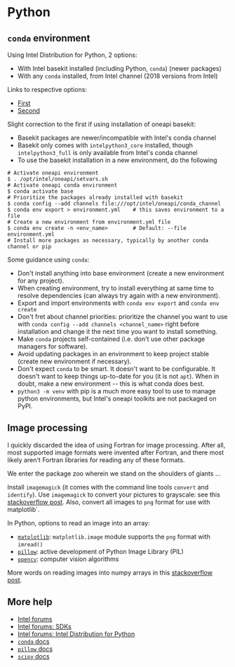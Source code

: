 # Python

## `conda` environment

Using Intel Distribution for Python, 2 options:
- With Intel basekit installed (including Python, `conda`) (newer packages)
- With any `conda` installed, from Intel channel (2018 versions from Intel)

Links to respective options:
- [First](https://community.Intel.com/t5/Intel-Distribution-for-Python/How-to-install-use-the-Intel-distribution-of-Python-from-my/td-p/1138999)
- [Second](https://software.Intel.com/content/www/us/en/develop/articles/Intel-distribution-for-python-development-environment-setting-for-jupyter-notebook-and.html)

Slight correction to the first if using installation of oneapi basekit:
- Basekit packages are newer/incompatible with Intel's conda channel
- Basekit only comes with `intelpython3_core` installed, though 
`intelpython3_full` is only available from Intel's conda channel
- To use the basekit installation in a new environment, do the following

```
# Activate oneapi environment
$ . /opt/intel/oneapi/setvars.sh
# Activate oneapi conda environment
$ conda activate base
# Prioritize the packages already installed with basekit
$ conda config --add channels file:///opt/intel/oneapi/conda_channel
$ conda env export > environment.yml    # this saves environment to a file
# Create a new environment from environment.yml file
$ conda env create -n <env_name>        # Default: --file environment.yml
# Install more packages as necessary, typically by another conda channel or pip
```

Some guidance using `conda`:
- Don't install anything into base environment
(create a new environment for any project).
- When creating environment, try to install everything at same time to resolve
dependencies (can always try again with a new environment).
- Export and import environments with `conda env export` and `conda env create`
- Don't fret about channel priorities: prioritize the channel you want to
use with `conda config --add channels <channel_name>` right before installation
and change it the next time you want to install something.
- Make `conda` projects self-contained
(i.e. don't use other package managers for software).
- Avoid updating packages in an environment to keep project stable
(create new environment if necessary).
- Don't expect `conda` to be smart.
It doesn't want to be configurable.
It doesn't want to keep things up-to-date for you (it is not `apt`).
When in doubt, make a new environment -- this is what conda does best.
- `python3 -m venv` with pip is a much more easy tool to use to manage python
environments, but Intel's oneapi toolkits are not packaged on PyPI.


## Image processing

I quickly discarded the idea of using Fortran for image processing.
After all, most supported image formats were invented after Fortran,
and there most likely aren't Fortran libraries for reading any of these
formats.

We enter the package zoo wherein we stand on the shoulders of giants ...

Install `imagemagick` 
(it comes with the command line tools `convert` and `identify`).
Use `imagemagick` to convert your pictures to grayscale: see this
[stackoverflow post](https://stackoverflow.com/questions/13317753/convert-rgb-to-grayscale-in-imagemagick-command-line).
Also, convert all images to `png` format for use with matplotlib`.

In Python, options to read an image into an array:
- [`matplotlib`](https://matplotlib.org/): 
`matplotlib.image` module supports the `png` format with `imread()`
- [`pillow`](https://python-pillow.org/): 
active development of Python Image Library (PIL)
- [`opencv`](https://docs.opencv.org/master/): 
computer vision algorithms

More words on reading images into numpy arrays in this
[stackoverflow post](https://stackoverflow.com/questions/7762948/how-to-convert-an-rgb-image-to-numpy-array).

## More help

- [Intel forums](https://community.intel.com/)
- [Intel forums: SDKs](https://community.intel.com/t5/Software-Development-SDKs-and/ct-p/software-dev-sdk-libraries)
- [Intel forums: Intel Distribution for Python](https://community.intel.com/t5/Intel-Distribution-for-Python/bd-p/distribution-python)
- [`conda` docs](https://conda.io/projects/conda/en/latest/index.html)
- [`pillow` docs](https://pillow.readthedocs.io/en/latest/index.html)
- [`scipy` docs](https://www.scipy.org/docs.html)
